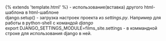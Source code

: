 {% extends 'template.html' %} - использование(вставка) другого html-шаблона в html-шаблоне  
django.setup() - загрузка настроек проекта из *settings.py*. Например для работы в python-shell с командой *django*  
export DJANGO_SETTINGS_MODULE=films_site.settings - в коммандной строке для использования django в ней.  


